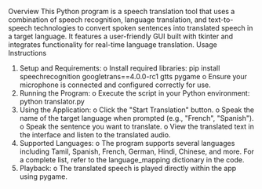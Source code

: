 Overview
This Python program is a speech translation tool that uses a combination of speech recognition, language translation, and text-to-speech technologies to convert spoken sentences into translated speech in a target language. It features a user-friendly GUI built with tkinter and integrates functionality for real-time language translation.
Usage Instructions
1.	Setup and Requirements:
o	Install required libraries:
pip install speechrecognition googletrans==4.0.0-rc1 gtts pygame
o	Ensure your microphone is connected and configured correctly for use.
2.	Running the Program:
o	Execute the script in your Python environment:
python translator.py
3.	Using the Application:
o	Click the "Start Translation" button.
o	Speak the name of the target language when prompted (e.g., "French", "Spanish").
o	Speak the sentence you want to translate.
o	View the translated text in the interface and listen to the translated audio.
4.	Supported Languages:
o	The program supports several languages including Tamil, Spanish, French, German, Hindi, Chinese, and more. For a complete list, refer to the language_mapping dictionary in the code.
5.	Playback:
o	The translated speech is played directly within the app using pygame.


